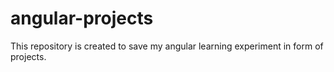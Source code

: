 # angular-projects
This repository is created to save my angular learning experiment in form of projects.
